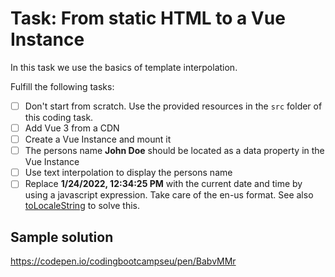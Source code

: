 # Task: From static HTML to a Vue Instance

In this task we use the basics of template interpolation.

Fulfill the following tasks:

- [ ] Don't start from scratch. Use the provided resources in the `src` folder of this coding task.
- [ ] Add Vue 3 from a CDN
- [ ] Create a Vue Instance and mount it
- [ ] The persons name **John Doe** should be located as a data property in the Vue Instance
- [ ] Use text interpolation to display the persons name
- [ ] Replace **1/24/2022, 12:34:25 PM** with the current date and time by using a javascript expression. Take care of the en-us format. See also [toLocaleString](https://developer.mozilla.org/de/docs/Web/JavaScript/Reference/Global_Objects/Date/toLocaleString) to solve this.

## Sample solution

https://codepen.io/codingbootcampseu/pen/BabvMMr